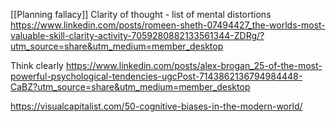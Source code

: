 [[Planning fallacy]]
Clarity of thought - list of mental distortions
https://www.linkedin.com/posts/romeen-sheth-07494427_the-worlds-most-valuable-skill-clarity-activity-7059280882133561344-ZDRg/?utm_source=share&utm_medium=member_desktop

Think clearly
https://www.linkedin.com/posts/alex-brogan_25-of-the-most-powerful-psychological-tendencies-ugcPost-7143862136794984448-CaBZ?utm_source=share&utm_medium=member_desktop

https://visualcapitalist.com/50-cognitive-biases-in-the-modern-world/
